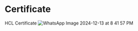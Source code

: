 # Certificate
HCL Certificate
![WhatsApp Image 2024-12-13 at 8 41 57 PM](https://github.com/user-attachments/assets/4e1261bf-5608-47be-9e35-c04ea5bfb2e3)

